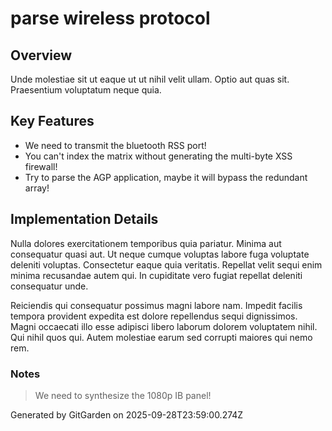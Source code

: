 # parse wireless protocol

## Overview
Unde molestiae sit ut eaque ut ut nihil velit ullam. Optio aut quas sit. Praesentium voluptatum neque quia.

## Key Features
- We need to transmit the bluetooth RSS port!
- You can't index the matrix without generating the multi-byte XSS firewall!
- Try to parse the AGP application, maybe it will bypass the redundant array!

## Implementation Details
Nulla dolores exercitationem temporibus quia pariatur. Minima aut consequatur quasi aut. Ut neque cumque voluptas labore fuga voluptate deleniti voluptas. Consectetur eaque quia veritatis. Repellat velit sequi enim minima recusandae autem qui. In cupiditate vero fugiat repellat deleniti consequatur unde.
 Reiciendis qui consequatur possimus magni labore nam. Impedit facilis tempora provident expedita est dolore repellendus sequi dignissimos. Magni occaecati illo esse adipisci libero laborum dolorem voluptatem nihil. Qui nihil quos qui. Autem molestiae earum sed corrupti maiores qui nemo rem.

### Notes
> We need to synthesize the 1080p IB panel!

Generated by GitGarden on 2025-09-28T23:59:00.274Z